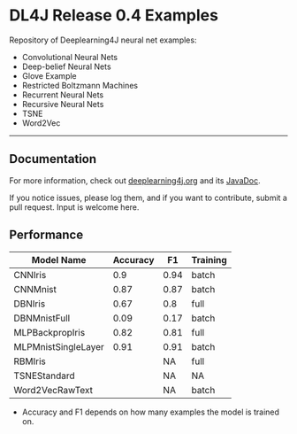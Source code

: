 DL4J Release 0.4 Examples 
=========================
Repository of Deeplearning4J neural net examples:

- Convolutional Neural Nets
- Deep-belief Neural Nets
- Glove Example
- Restricted Boltzmann Machines
- Recurrent Neural Nets
- Recursive Neural Nets
- TSNE
- Word2Vec

---

## Documentation
For more information, check out [deeplearning4j.org](http://deeplearning4j.org/) and its [JavaDoc](http://deeplearning4j.org/doc/).

If you notice issues, please log them, and if you want to contribute, submit a pull request. Input is welcome here.

## Performance

| **Model Name**      | **Accuracy** | **F1** | **Training**  |
|---------------------|--------------|--------|---------------|
| CNNIris             | 0.9          | 0.94   | batch         | 
| CNNMnist            | 0.87         | 0.87   | batch         |
| DBNIris             | 0.67         | 0.8    | full          | 
| DBNMnistFull        | 0.09         | 0.17   | batch         |
| MLPBackpropIris     | 0.82         | 0.81   | full          |
| MLPMnistSingleLayer | 0.91         | 0.91   | batch         |
| RBMIris             |              | NA     | full          |
| TSNEStandard        |              | NA     | NA            |
| Word2VecRawText     |              | NA     | batch         |
    

* Accuracy and F1 depends on how many examples the model is trained on.
